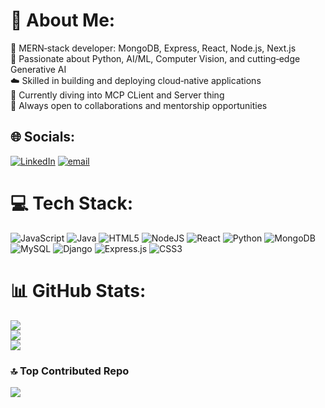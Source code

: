 # 💫 About Me:
🌟 MERN‑stack developer: MongoDB, Express, React, Node.js, Next.js<br>🤖 Passionate about Python, AI/ML, Computer Vision, and cutting‑edge Generative AI<br>☁️ Skilled in building and deploying cloud‑native applications<br>🌱 Currently diving into MCP CLient and Server thing<br>🤝 Always open to collaborations and mentorship opportunities


## 🌐 Socials:
[![LinkedIn](https://img.shields.io/badge/LinkedIn-%230077B5.svg?logo=linkedin&logoColor=white)](https://linkedin.com/in/https://www.linkedin.com/in/dnyaneshwari-k-7b019a280/) [![email](https://img.shields.io/badge/Email-D14836?logo=gmail&logoColor=white)](mailto:kathednyaneshwari@gmail.com) 

# 💻 Tech Stack:
![JavaScript](https://img.shields.io/badge/javascript-%23323330.svg?style=plastic&logo=javascript&logoColor=%23F7DF1E) ![Java](https://img.shields.io/badge/java-%23ED8B00.svg?style=plastic&logo=openjdk&logoColor=white) ![HTML5](https://img.shields.io/badge/html5-%23E34F26.svg?style=plastic&logo=html5&logoColor=white) ![NodeJS](https://img.shields.io/badge/node.js-6DA55F?style=plastic&logo=node.js&logoColor=white) ![React](https://img.shields.io/badge/react-%2320232a.svg?style=plastic&logo=react&logoColor=%2361DAFB) ![Python](https://img.shields.io/badge/python-3670A0?style=plastic&logo=python&logoColor=ffdd54) ![MongoDB](https://img.shields.io/badge/MongoDB-%234ea94b.svg?style=plastic&logo=mongodb&logoColor=white) ![MySQL](https://img.shields.io/badge/mysql-4479A1.svg?style=plastic&logo=mysql&logoColor=white) ![Django](https://img.shields.io/badge/django-%23092E20.svg?style=plastic&logo=django&logoColor=white) ![Express.js](https://img.shields.io/badge/express.js-%23404d59.svg?style=plastic&logo=express&logoColor=%2361DAFB) ![CSS3](https://img.shields.io/badge/css3-%231572B6.svg?style=plastic&logo=css3&logoColor=white)
# 📊 GitHub Stats:
![](https://github-readme-stats.vercel.app/api?username=Dnyaneshwari40&theme=dark&hide_border=true&include_all_commits=false&count_private=false)<br/>
![](https://nirzak-streak-stats.vercel.app/?user=Dnyaneshwari40&theme=dark&hide_border=true)<br/>
![](https://github-readme-stats.vercel.app/api/top-langs/?username=Dnyaneshwari40&theme=dark&hide_border=true&include_all_commits=false&count_private=false&layout=compact)

### 🔝 Top Contributed Repo
![](https://github-contributor-stats.vercel.app/api?username=Dnyaneshwari40&limit=5&theme=dark&combine_all_yearly_contributions=true)

<!-- Proudly created with GPRM ( https://gprm.itsvg.in ) -->
